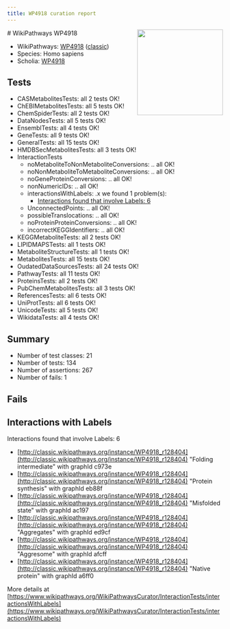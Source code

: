 ```yaml
---
title: WP4918 curation report
---
```


<img style="float: right; width: 200px" src="https://upload.wikimedia.org/wikipedia/commons/thumb/8/83/Wplogo_with_text_500.png/640px-Wplogo_with_text_500.png" />
# WikiPathways WP4918

* WikiPathways: [WP4918](https://wikipathways.org/pathways/WP4918) ([classic](https://classic.wikipathways.org/instance/WP4918))
* Species: Homo sapiens
* Scholia: [WP4918](https://scholia.toolforge.org/wikipathways/WP4918)
## Tests
* CASMetabolitesTests: all 2 tests OK!
* ChEBIMetabolitesTests: all 5 tests OK!
* ChemSpiderTests: all 2 tests OK!
* DataNodesTests: all 5 tests OK!
* EnsemblTests: all 4 tests OK!
* GeneTests: all 9 tests OK!
* GeneralTests: all 15 tests OK!
* HMDBSecMetabolitesTests: all 3 tests OK!
* InteractionTests
    * noMetaboliteToNonMetaboliteConversions: .. all OK!
    * noNonMetaboliteToMetaboliteConversions: .. all OK!
    * noGeneProteinConversions: .. all OK!
    * nonNumericIDs: .. all OK!
    * interactionsWithLabels: .x we found 1 problem(s):
        * [Interactions found that involve Labels: 6](#630d267d)
    * UnconnectedPoints: .. all OK!
    * possibleTranslocations: .. all OK!
    * noProteinProteinConversions: .. all OK!
    * incorrectKEGGIdentifiers: .. all OK!
* KEGGMetaboliteTests: all 2 tests OK!
* LIPIDMAPSTests: all 1 tests OK!
* MetaboliteStructureTests: all 1 tests OK!
* MetabolitesTests: all 15 tests OK!
* OudatedDataSourcesTests: all 24 tests OK!
* PathwayTests: all 11 tests OK!
* ProteinsTests: all 2 tests OK!
* PubChemMetabolitesTests: all 3 tests OK!
* ReferencesTests: all 6 tests OK!
* UniProtTests: all 6 tests OK!
* UnicodeTests: all 5 tests OK!
* WikidataTests: all 4 tests OK!


## Summary

* Number of test classes: 21
* Number of tests: 134
* Number of assertions: 267
* Number of fails: 1

## Fails

<a name="630d267d" />

## Interactions with Labels

Interactions found that involve Labels: 6

* [http://classic.wikipathways.org/instance/WP4918_r128404](http://classic.wikipathways.org/instance/WP4918_r128404) "Folding intermediate" with graphId c973e
* [http://classic.wikipathways.org/instance/WP4918_r128404](http://classic.wikipathways.org/instance/WP4918_r128404) "Protein 
synthesis" with graphId eb88f
* [http://classic.wikipathways.org/instance/WP4918_r128404](http://classic.wikipathways.org/instance/WP4918_r128404) "Misfolded state" with graphId ac197
* [http://classic.wikipathways.org/instance/WP4918_r128404](http://classic.wikipathways.org/instance/WP4918_r128404) "Aggregates" with graphId ed9cf
* [http://classic.wikipathways.org/instance/WP4918_r128404](http://classic.wikipathways.org/instance/WP4918_r128404) "Aggresome" with graphId afcff
* [http://classic.wikipathways.org/instance/WP4918_r128404](http://classic.wikipathways.org/instance/WP4918_r128404) "Native protein" with graphId a6ff0


More details at [https://www.wikipathways.org/WikiPathwaysCurator/InteractionTests/interactionsWithLabels](https://www.wikipathways.org/WikiPathwaysCurator/InteractionTests/interactionsWithLabels)

